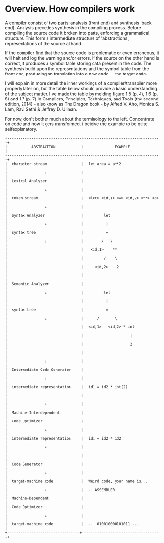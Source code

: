 # Overview. How compilers work

A compiler consist of two parts: analysis (front end) and synthesis (back end). 
Analysis precedes synthesis in the compiling process. Before compiling the source
code it broken into parts, enforcing a grammatical structure. This form a 
intermediate structure of 'abstractions', representations of the source at hand. 

If the compiler find that the source code is problematic or even erroneous, it will 
halt and log the warning and/or errors. If the source on the other hand is correct, 
it produces a symbol table storing data present in the code. The synthesis build 
upon the representations and the symbol table from the front end, producing an 
translation into a new code — the target code.

I will explain in more detail the inner workings of a compiler/transpiler more 
properly later on, but the table below should provide a basic understanding of the
subject matter. I've made the table by melding figure 1.5 (p. 4), 1.6 (p. 5) and 
1.7 (p. 7) in Compilers, Principles, Techniques, and Tools (the second edition, 
2014) - also know as The Dragon book - by Alfred V. Aho, Monica S. Lam, 
Ravi Sethi & Jeffrey D. Ullman. 

For now, don't bother much about the terminology to the left. Concentrate on
code and how it gets transformed. I beleive the example to be quite selfexplanatory.


```
+----------------------------------+-----------------------------------+
|           ABSTRACTION            |              EXAMPLE              |
+----------------------------------+-----------------------------------+
|  character stream                |  let area = a**2                  |
|                 ↓                |                                   |
|  Lexical Analyzer                |                                   |
|                 ↓                |                                   |
|  token stream                    |  <let> <id,1> <=> <id,2> <**> <2> |
|                 ↓                |                                   |
|  Syntax Analyzer                 |         let                       |
|                 ↓                |          |                        |
|  syntax tree                     |          =                        |
|                 ↓                |        /   \                      |
|                                  |   <id,1>    **                    |
|                                  |         /    \                    |
|                                  |     <id,2>    2                   |
|                                  |                                   |
|  Semantic Analyzer               |                                   |
|                 ↓                |         let                       |
|                                  |          |                        |
|  syntax tree                     |          =                        |
|                 ↓                |      /       \                    |
|                                  |  <id,1>   <id,2> * int            |
|                                  |                     |             |
|                                  |                     2             |
|                                  |                                   |
|                 ↓                |                                   |
|  Intermediate Code Generator     |                                   |
|                 ↓                |                                   |
|  intermediate representation     |  id1 = id2 * int(2)               |
|                                  |                                   | 
|                 ↓                |                                   |
|  Machine-Interdependent          |                                   |
|  Code Optimizer                  |                                   | 
|                 ↓                |                                   |
|  intermediate representation     |  id1 = id2 * id2                  |
|                 ↓                |                                   |
|                                  |                                   |
|  Code Generator                  |                                   |
|                 ↓                |                                   |
|  target-machine code             |  Weird code, your name is...      |
|                 ↓                |  ...ASSEMBLER                     |
|  Machine-Dependent               |                                   | 
|  Code Optimizer                  |                                   | 
|                 ↓                |                                   |
|  target-machine code             |  ... 010010000101011 ...          |
+---------------------------------+------------------------------------+
```

